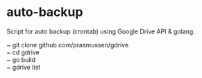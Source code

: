 # auto-backup
Script for auto backup (crontab) using Google Drive API &amp; golang.

~ git clone github.com/prasmussen/gdrive <br>
~ cd gdrive <br>
~ go build <br>
~ gdrive list <br>
